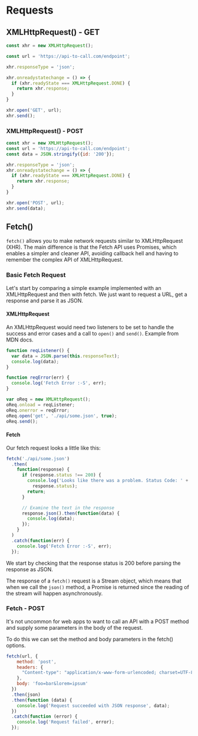 # Requests

## XMLHttpRequest() - GET

```javascript
const xhr = new XMLHttpRequest();

const url = 'https://api-to-call.com/endpoint';

xhr.responseType = 'json';

xhr.onreadystatechange = () => {
  if (xhr.readyState === XMLHttpRequest.DONE) {
    return xhr.response;
  }
}

xhr.open('GET', url);
xhr.send();
```

### XMLHttpRequest() - POST

```javascript
const xhr = new XMLHttpRequest();
const url = 'https://api-to-call.com/endpoint';
const data = JSON.stringify({id: '200'});

xhr.responseType = 'json';
xhr.onreadystatechange = () => {
  if (xhr.readyState === XMLHttpRequest.DONE) {
    return xhr.response;
  }
}

xhr.open('POST', url);
xhr.send(data);
```

## Fetch()

`fetch()` allows you to make network requests similar to XMLHttpRequest (XHR). The main difference is that the Fetch API uses Promises, which enables a simpler and cleaner API, avoiding callback hell and having to remember the complex API of XMLHttpRequest.

### Basic Fetch Request

Let's start by comparing a simple example implemented with an XMLHttpRequest and then with fetch. We just want to request a URL, get a response and parse it as JSON.

#### XMLHttpRequest

An XMLHttpRequest would need two listeners to be set to handle the success and error cases and a call to `open()` and `send()`. Example from MDN docs.

```javascript
function reqListener() {
  var data = JSON.parse(this.responseText);
  console.log(data);
}

function reqError(err) {
  console.log('Fetch Error :-S', err);
}

var oReq = new XMLHttpRequest();
oReq.onload = reqListener;
oReq.onerror = reqError;
oReq.open('get', './api/some.json', true);
oReq.send();
```

#### Fetch

Our fetch request looks a little like this:

```javascript
fetch('./api/some.json')
  .then(
    function(response) {
      if (response.status !== 200) {
        console.log('Looks like there was a problem. Status Code: ' +
          response.status);
        return;
      }

      // Examine the text in the response
      response.json().then(function(data) {
        console.log(data);
      });
    }
  )
  .catch(function(err) {
    console.log('Fetch Error :-S', err);
  });
```

We start by checking that the response status is 200 before parsing the response as JSON.

The response of a `fetch()` request is a Stream object, which means that when we call the `json()` method, a Promise is returned since the reading of the stream will happen asynchronously.

### Fetch - POST

It's not uncommon for web apps to want to call an API with a POST method and supply some parameters in the body of the request.

To do this we can set the method and body parameters in the fetch() options.

```javascript
fetch(url, {
    method: 'post',
    headers: {
      "Content-type": "application/x-www-form-urlencoded; charset=UTF-8"
    },
    body: 'foo=bar&lorem=ipsum'
  })
  .then(json)
  .then(function (data) {
    console.log('Request succeeded with JSON response', data);
  })
  .catch(function (error) {
    console.log('Request failed', error);
  });
```